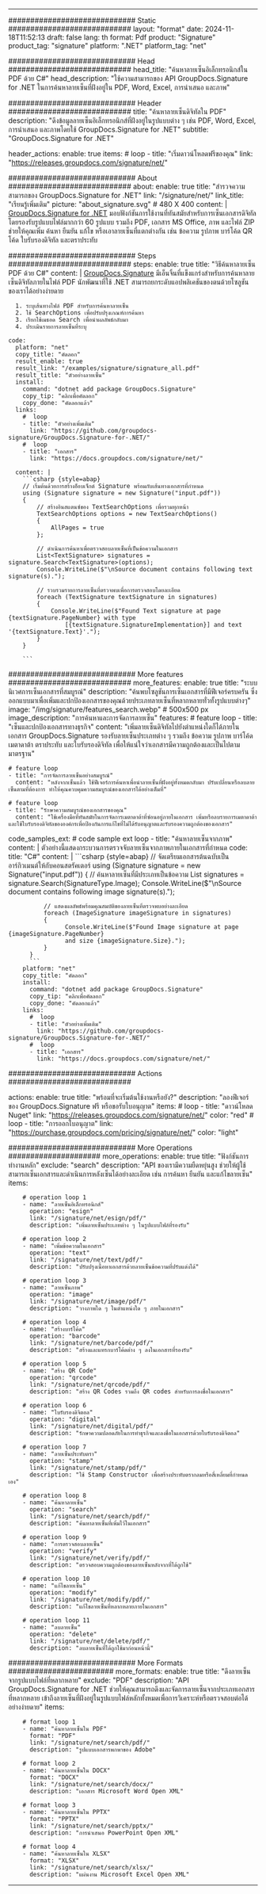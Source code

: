 



---
############################# Static ############################
layout: "format"
date:  2024-11-18T11:52:13
draft: false
lang: th
format: Pdf
product: "Signature"
product_tag: "signature"
platform: ".NET"
platform_tag: "net"

############################# Head ############################
head_title: "ค้นหาลายเซ็นอิเล็กทรอนิกส์ใน PDF ด้วย C#"
head_description: "ใช้ความสามารถของ API GroupDocs.Signature for .NET ในการค้นหาลายเซ็นที่ฝังอยู่ใน PDF, Word, Excel, การนำเสนอ และภาพ"

############################# Header ############################
title: "ค้นหาลายเซ็นดิจิทัลใน PDF" 
description: "ดึงข้อมูลลายเซ็นอิเล็กทรอนิกส์ที่ฝังอยู่ในรูปแบบต่าง ๆ เช่น PDF, Word, Excel, การนำเสนอ และภาพโดยใช้ GroupDocs.Signature for .NET"
subtitle: "GroupDocs.Signature for .NET" 

header_actions:
  enable: true
  items:
    #  loop
    - title: "เริ่มดาวน์โหลดฟรีของคุณ"
      link: "https://releases.groupdocs.com/signature/net/"
      
############################# About ############################
about:
    enable: true
    title: "สำรวจความสามารถของ GroupDocs.Signature for .NET"
    link: "/signature/net/"
    link_title: "เรียนรู้เพิ่มเติม"
    picture: "about_signature.svg" # 480 X 400
    content: |
       [GroupDocs.Signature for .NET](/signature/net/) มอบฟังก์ชันการใช้งานที่ทันสมัยสำหรับการเซ็นเอกสารดิจิทัล โดยรองรับรูปแบบไฟล์มากกว่า 60 รูปแบบ รวมถึง PDF, เอกสาร MS Office, ภาพ และไฟล์ ZIP ช่วยให้คุณเพิ่ม ค้นหา ยืนยัน แก้ไข หรือเอาลายเซ็นที่แตกต่างกัน เช่น ข้อความ รูปภาพ บาร์โค้ด QR โค้ด ใบรับรองดิจิทัล และตราประทับ

############################# Steps ############################
steps:
    enable: true
    title: "วิธีค้นหาลายเซ็น PDF ด้วย C#"
    content: |
      [GroupDocs.Signature](/signature/net/) มีเอ็นจิ้นที่แข็งแกร่งสำหรับการค้นหาลายเซ็นดิจิทัลภายในไฟล์ PDF นักพัฒนาที่ใช้ .NET สามารถยกระดับแอปพลิเคชันของตนด้วยโซลูชันของเราได้อย่างง่ายดาย
      
      1. ระบุเส้นทางไฟล์ PDF สำหรับการค้นหาลายเซ็น
      2. ใช้ SearchOptions เพื่อปรับปรุงเกณฑ์การค้นหา
      3. เรียกใช้เมธอด Search เพื่อนำผลลัพธ์กลับมา
      4. ประเมินรายการลายเซ็นที่ระบุ
   
    code:
      platform: "net"
      copy_title: "คัดลอก"
      result_enable: true
      result_link: "/examples/signature/signature_all.pdf"
      result_title: "ตัวอย่างลายเซ็น"
      install:
        command: "dotnet add package GroupDocs.Signature"
        copy_tip: "คลิกเพื่อคัดลอก"
        copy_done: "คัดลอกแล้ว"
      links:
        #  loop
        - title: "ตัวอย่างเพิ่มเติม"
          link: "https://github.com/groupdocs-signature/GroupDocs.Signature-for-.NET/"
        #  loop
        - title: "เอกสาร"
          link: "https://docs.groupdocs.com/signature/net/"
          
      content: |
        ```csharp {style=abap}
        // เริ่มต้นด้วยการสร้างอ็อบเจ็กต์ Signature พร้อมกับเส้นทางเอกสารที่กำหนด
        using (Signature signature = new Signature("input.pdf"))
        {
            // สร้างอินสแตนซ์ของ TextSearchOptions เพื่อรวมทุกหน้า
            TextSearchOptions options = new TextSearchOptions()
            {
                AllPages = true
            };

            // ดำเนินการค้นหาเพื่อตรวจสอบลายเซ็นที่เป็นข้อความในเอกสาร
            List<TextSignature> signatures = signature.Search<TextSignature>(options);
            Console.WriteLine($"\nSource document contains following text signature(s).");

            // รวบรวมรายการลายเซ็นที่ตรวจพบเพื่อการตรวจสอบโดยละเอียด               
            foreach (TextSignature textSignature in signatures)
            {
                Console.WriteLine($"Found Text signature at page {textSignature.PageNumber} with type
                    [{textSignature.SignatureImplementation}] and text '{textSignature.Text}'.");
            }
        }
        
        ```            

############################# More features ############################
more_features:
  enable: true
  title: "ระบบนิเวศการเซ็นเอกสารที่สมบูรณ์"
  description: "ค้นพบโซลูชันการเซ็นเอกสารที่มีฟีเจอร์ครบครัน ซึ่งออกแบบมาเพื่อเพิ่มและปกป้องเอกสารของคุณด้วยประเภทลายเซ็นที่หลากหลายทั่วทั้งรูปแบบต่างๆ"
  image: "/img/signature/features_search.webp" # 500x500 px
  image_description: "การค้นหาและการจัดการลายเซ็น"
  features:
    # feature loop
    - title: "เซ็นและปกป้องเอกสารทางธุรกิจ"
      content: "เพิ่มลายเซ็นดิจิทัลไปยังตำแหน่งใดก็ได้ภายในเอกสาร GroupDocs.Signature รองรับลายเซ็นประเภทต่าง ๆ รวมถึง ข้อความ รูปภาพ บาร์โค้ด เมตาดาต้า ตราประทับ และใบรับรองดิจิทัล เพื่อให้แน่ใจว่าเอกสารมีความถูกต้องและเป็นไปตามมาตรฐาน"

    # feature loop
    - title: "การจัดการลายเซ็นอย่างสมบูรณ์"
      content: "หลังจากเซ็นแล้ว ใช้ฟีเจอร์การค้นหาเพื่อนำลายเซ็นที่ฝังอยู่ทั้งหมดกลับมา ปรับเปลี่ยนหรือลบลายเซ็นตามที่ต้องการ ทำให้คุณควบคุมความสมบูรณ์ของเอกสารได้อย่างเต็มที่"

    # feature loop
    - title: "รักษาความสมบูรณ์ของเอกสารของคุณ"
      content: "ใช้เครื่องมือที่ทันสมัยในการจัดการเมตาดาต้าที่ซ่อนอยู่ภายในเอกสาร เพิ่มหรือลบรายการเมตาดาต้า และใช้ใบรับรองดิจิทัลขององค์กรเพื่อป้องกันการแก้ไขที่ไม่ได้รับอนุญาตและรับรองความถูกต้องของเอกสาร"
      
  code_samples_ext:
    # code sample ext loop
    - title: "ค้นหาลายเซ็นจากภาพ"
      content: |
        ตัวอย่างนี้แสดงกระบวนการตรวจจับลายเซ็นจากภาพภายในเอกสารที่กำหนด
      code:
        title: "C#"
        content: |
          ```csharp {style=abap}
          // จัดเตรียมเอกสารต้นฉบับเป็นอาร์กิวเมนต์ให้กับคอนสตรัคเตอร์
          using (Signature signature = new Signature("input.pdf"))
          {
              // ค้นหาลายเซ็นที่มีประเภทเป็นข้อความ
              List<ImageSignature> signatures = signature.Search<ImageSignature>(SignatureType.Image);
              Console.WriteLine($"\nSource document contains following image signature(s).");

              // แสดงผลลัพธ์พร้อมคุณสมบัติของลายเซ็นที่ตรวจพบอย่างละเอียด
              foreach (ImageSignature imageSignature in signatures)
              {
                    Console.WriteLine($"Found Image signature at page {imageSignature.PageNumber} 
                    and size {imageSignature.Size}.");
              }
          }
          ```
        platform: "net"
        copy_title: "คัดลอก"
        install:
          command: "dotnet add package GroupDocs.Signature"
          copy_tip: "คลิกเพื่อคัดลอก"
          copy_done: "คัดลอกแล้ว"
        links:
          #  loop
          - title: "ตัวอย่างเพิ่มเติม"
            link: "https://github.com/groupdocs-signature/GroupDocs.Signature-for-.NET/"
          #  loop
          - title: "เอกสาร"
            link: "https://docs.groupdocs.com/signature/net/"
            

            


############################# Actions ############################

actions:
  enable: true
  title: "พร้อมที่จะเริ่มต้นใช้งานหรือยัง?"
  description: "ลองฟีเจอร์ของ GroupDocs.Signature ฟรี หรือขอรับใบอนุญาต"
  items:
    #  loop
    - title: "ดาวน์โหลด Nuget"
      link: "https://releases.groupdocs.com/signature/net/"
      color: "red"
        #  loop
    - title: "การออกใบอนุญาต"
      link: "https://purchase.groupdocs.com/pricing/signature/net/"
      color: "light"


############################# More Operations #####################
more_operations:
    enable: true
    title: "ฟังก์ชันการทำงานหลัก"
    exclude: "search"
    description: "API ของเรามีความยืดหยุ่นสูง ช่วยให้ผู้ใช้สามารถเซ็นเอกสารและดำเนินการหลังเซ็นได้อย่างละเอียด เช่น การค้นหา ยืนยัน และแก้ไขลายเซ็น"
    items: 
          
        # operation loop 1
        - name: "ลายเซ็นอิเล็กทรอนิกส์"
          operation: "esign"
          link: "/signature/net/esign/pdf/"
          description: "เพิ่มลายเซ็นประเภทต่าง ๆ ในรูปแบบไฟล์ที่รองรับ"

        # operation loop 2
        - name: "เพิ่มข้อความในเอกสาร"
          operation: "text"
          link: "/signature/net/text/pdf/"
          description: "ปรับปรุงเนื้อหาเอกสารด้วยลายเซ็นข้อความที่ปรับแต่งได้"

        # operation loop 3
        - name: "ลายเซ็นภาพ"
          operation: "image"
          link: "/signature/net/image/pdf/"
          description: "วางภาพใด ๆ ในตำแหน่งใด ๆ ภายในเอกสาร"

        # operation loop 4
        - name: "สร้างบาร์โค้ด"
          operation: "barcode"
          link: "/signature/net/barcode/pdf/"
          description: "สร้างและแทรกบาร์โค้ดต่าง ๆ ลงในเอกสารที่รองรับ"

        # operation loop 5
        - name: "สร้าง QR Code"
          operation: "qrcode"
          link: "/signature/net/qrcode/pdf/"
          description: "สร้าง QR Codes รวมถึง QR codes สำหรับการลงชื่อในเอกสาร"
          
        # operation loop 6
        - name: "ใบรับรองดิจิตอล"
          operation: "digital"
          link: "/signature/net/digital/pdf/"
          description: "รักษาความปลอดภัยในการทำธุรกิจและลงชื่อในเอกสารด้วยใบรับรองดิจิตอล"

        # operation loop 7
        - name: "ลายเซ็นประทับตรา"
          operation: "stamp"
          link: "/signature/net/stamp/pdf/"
          description: "ใช้ Stamp Constructor เพื่อสร้างประทับตรากลมหรือสี่เหลี่ยมที่กำหนดเอง"
          
        # operation loop 8
        - name: "ค้นหาลายเซ็น"
          operation: "search"
          link: "/signature/net/search/pdf/"
          description: "ค้นหาลายเซ็นที่เพิ่มไว้ในเอกสาร"
          
        # operation loop 9
        - name: "การตรวจสอบลายเซ็น"
          operation: "verify"
          link: "/signature/net/verify/pdf/"
          description: "ตรวจสอบความถูกต้องของลายเซ็นหลังจากที่ได้ถูกใช้"
          
        # operation loop 10
        - name: "แก้ไขลายเซ็น"
          operation: "modify"
          link: "/signature/net/modify/pdf/"
          description: "แก้ไขลายเซ็นที่หลากหลายภายในเอกสาร"
          
        # operation loop 11
        - name: "ลบลายเซ็น"
          operation: "delete"
          link: "/signature/net/delete/pdf/"
          description: "ลบลายเซ็นที่ได้ถูกใช้มาก่อนหน้านี้"
          
############################# More Formats ########################
more_formats:
    enable: true
    title: "ดึงลายเซ็นจากรูปแบบไฟล์ที่หลากหลาย"
    exclude: "PDF"
    description: "API GroupDocs.Signature for .NET ช่วยให้คุณสามารถดึงและจัดการลายเซ็นจากประเภทเอกสารที่หลากหลาย เข้าถึงลายเซ็นที่ฝังอยู่ในรูปแบบไฟล์หลักทั้งหมดเพื่อการวิเคราะห์หรือตรวจสอบต่อได้อย่างง่ายดาย"
    items: 
          
        # format loop 1
        - name: "ค้นหาลายเซ็นใน PDF"
          format: "PDF"
          link: "/signature/net/search/pdf/"
          description: "รูปแบบเอกสารพกพาของ Adobe"
          
        # format loop 2
        - name: "ค้นหาลายเซ็นใน DOCX"
          format: "DOCX"
          link: "/signature/net/search/docx/"
          description: "เอกสาร Microsoft Word Open XML"
          
        # format loop 3
        - name: "ค้นหาลายเซ็นใน PPTX"
          format: "PPTX"
          link: "/signature/net/search/pptx/"
          description: "การนำเสนอ PowerPoint Open XML"
          
        # format loop 4
        - name: "ค้นหาลายเซ็นใน XLSX"
          format: "XLSX"
          link: "/signature/net/search/xlsx/"
          description: "แผ่นงาน Microsoft Excel Open XML"


          

---